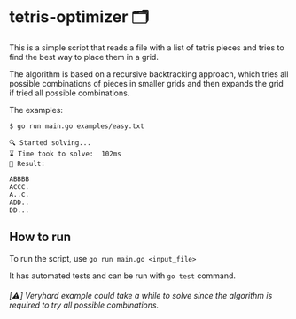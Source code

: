 # tetris-optimizer 🗂️

This is a simple script that reads a file with a list of tetris pieces and tries to find the best way to place them in a grid.

The algorithm is based on a recursive backtracking approach, which tries all possible combinations of pieces in smaller grids and then expands the grid if tried all possible combinations.

The examples:

```console
$ go run main.go examples/easy.txt

🔍 Started solving...
⌛ Time took to solve:  102ms
📝 Result:

ABBBB
ACCC.
A..C.
ADD..
DD...
```

## How to run

To run the script, use `go run main.go <input_file>`

It has automated tests and can be run with `go test` command.

###### [⚠️] Veryhard example could take a while to solve since the algorithm is required to try all possible combinations.

